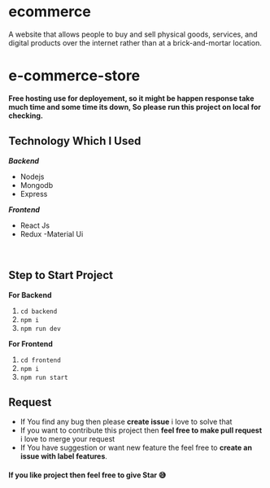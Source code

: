 # ecommerce
A website that allows people to buy and sell physical goods, services, and digital products over the internet rather than at a brick-and-mortar location.
# e-commerce-store

**Free hosting use for deployement, so it might be happen response take much time and some time its down, So please run this project on local for checking.**


 ## Technology Which I Used
   ***Backend***
   
 - Nodejs
 - Mongodb
 - Express

 ***Frontend***
 

 - React Js
 - Redux
   -Material Ui
<br />

 ## Step to Start Project
 

 
**For Backend**
 1. `cd backend`
 2. `npm i`
 3. `npm run dev`

**For Frontend**

 1. `cd frontend`
 2. `npm i`
 3. `npm run start`

## Request

 - If You find any bug then please **create issue** i love to solve that
 - If you want to contribute this project then **feel free to make pull request** i love to merge your request
 - If You have suggestion or want new feature the feel free to **create an issue with label features**.


#### If you like project then feel free to give Star 😅
